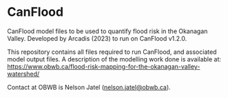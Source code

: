 # CanFlood
CanFlood model files to be used to quantify flood risk in the Okanagan Valley. Developed by Arcadis (2023) to run on CanFlood v1.2.0.
 
This repository contains all files required to run CanFlood, and associated model output files. A description of the modelling work done is available at: https://www.obwb.ca/flood-risk-mapping-for-the-okanagan-valley-watershed/ 
 
Contact at OBWB is Nelson Jatel (nelson.jatel@obwb.ca). 
